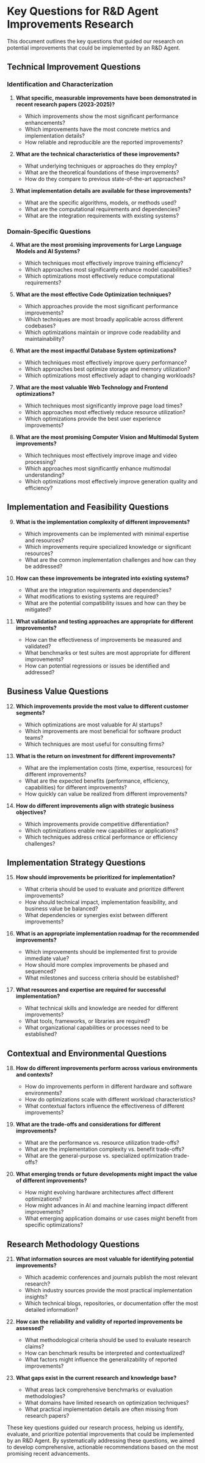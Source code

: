 # Key Questions for R&D Agent Improvements Research

This document outlines the key questions that guided our research on potential improvements that could be implemented by an R&D Agent.

## Technical Improvement Questions

### Identification and Characterization

1. **What specific, measurable improvements have been demonstrated in recent research papers (2023-2025)?**
   - Which improvements show the most significant performance enhancements?
   - Which improvements have the most concrete metrics and implementation details?
   - How reliable and reproducible are the reported improvements?

2. **What are the technical characteristics of these improvements?**
   - What underlying techniques or approaches do they employ?
   - What are the theoretical foundations of these improvements?
   - How do they compare to previous state-of-the-art approaches?

3. **What implementation details are available for these improvements?**
   - What are the specific algorithms, models, or methods used?
   - What are the computational requirements and dependencies?
   - What are the integration requirements with existing systems?

### Domain-Specific Questions

4. **What are the most promising improvements for Large Language Models and AI Systems?**
   - Which techniques most effectively improve training efficiency?
   - Which approaches most significantly enhance model capabilities?
   - Which optimizations most effectively reduce computational requirements?

5. **What are the most effective Code Optimization techniques?**
   - Which approaches provide the most significant performance improvements?
   - Which techniques are most broadly applicable across different codebases?
   - Which optimizations maintain or improve code readability and maintainability?

6. **What are the most impactful Database System optimizations?**
   - Which techniques most effectively improve query performance?
   - Which approaches best optimize storage and memory utilization?
   - Which optimizations most effectively adapt to changing workloads?

7. **What are the most valuable Web Technology and Frontend optimizations?**
   - Which techniques most significantly improve page load times?
   - Which approaches most effectively reduce resource utilization?
   - Which optimizations provide the best user experience improvements?

8. **What are the most promising Computer Vision and Multimodal System improvements?**
   - Which techniques most effectively improve image and video processing?
   - Which approaches most significantly enhance multimodal understanding?
   - Which optimizations most effectively improve generation quality and efficiency?

## Implementation and Feasibility Questions

9. **What is the implementation complexity of different improvements?**
   - Which improvements can be implemented with minimal expertise and resources?
   - Which improvements require specialized knowledge or significant resources?
   - What are the common implementation challenges and how can they be addressed?

10. **How can these improvements be integrated into existing systems?**
    - What are the integration requirements and dependencies?
    - What modifications to existing systems are required?
    - What are the potential compatibility issues and how can they be mitigated?

11. **What validation and testing approaches are appropriate for different improvements?**
    - How can the effectiveness of improvements be measured and validated?
    - What benchmarks or test suites are most appropriate for different improvements?
    - How can potential regressions or issues be identified and addressed?

## Business Value Questions

12. **Which improvements provide the most value to different customer segments?**
    - Which optimizations are most valuable for AI startups?
    - Which improvements are most beneficial for software product teams?
    - Which techniques are most useful for consulting firms?

13. **What is the return on investment for different improvements?**
    - What are the implementation costs (time, expertise, resources) for different improvements?
    - What are the expected benefits (performance, efficiency, capabilities) for different improvements?
    - How quickly can value be realized from different improvements?

14. **How do different improvements align with strategic business objectives?**
    - Which improvements provide competitive differentiation?
    - Which optimizations enable new capabilities or applications?
    - Which techniques address critical performance or efficiency challenges?

## Implementation Strategy Questions

15. **How should improvements be prioritized for implementation?**
    - What criteria should be used to evaluate and prioritize different improvements?
    - How should technical impact, implementation feasibility, and business value be balanced?
    - What dependencies or synergies exist between different improvements?

16. **What is an appropriate implementation roadmap for the recommended improvements?**
    - Which improvements should be implemented first to provide immediate value?
    - How should more complex improvements be phased and sequenced?
    - What milestones and success criteria should be established?

17. **What resources and expertise are required for successful implementation?**
    - What technical skills and knowledge are needed for different improvements?
    - What tools, frameworks, or libraries are required?
    - What organizational capabilities or processes need to be established?

## Contextual and Environmental Questions

18. **How do different improvements perform across various environments and contexts?**
    - How do improvements perform in different hardware and software environments?
    - How do optimizations scale with different workload characteristics?
    - What contextual factors influence the effectiveness of different improvements?

19. **What are the trade-offs and considerations for different improvements?**
    - What are the performance vs. resource utilization trade-offs?
    - What are the implementation complexity vs. benefit trade-offs?
    - What are the general-purpose vs. specialized optimization trade-offs?

20. **What emerging trends or future developments might impact the value of different improvements?**
    - How might evolving hardware architectures affect different optimizations?
    - How might advances in AI and machine learning impact different improvements?
    - What emerging application domains or use cases might benefit from specific optimizations?

## Research Methodology Questions

21. **What information sources are most valuable for identifying potential improvements?**
    - Which academic conferences and journals publish the most relevant research?
    - Which industry sources provide the most practical implementation insights?
    - Which technical blogs, repositories, or documentation offer the most detailed information?

22. **How can the reliability and validity of reported improvements be assessed?**
    - What methodological criteria should be used to evaluate research claims?
    - How can benchmark results be interpreted and contextualized?
    - What factors might influence the generalizability of reported improvements?

23. **What gaps exist in the current research and knowledge base?**
    - What areas lack comprehensive benchmarks or evaluation methodologies?
    - What domains have limited research on optimization techniques?
    - What practical implementation details are often missing from research papers?

These key questions guided our research process, helping us identify, evaluate, and prioritize potential improvements that could be implemented by an R&D Agent. By systematically addressing these questions, we aimed to develop comprehensive, actionable recommendations based on the most promising recent advancements.